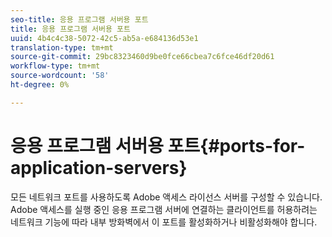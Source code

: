 ```yaml
---
seo-title: 응용 프로그램 서버용 포트
title: 응용 프로그램 서버용 포트
uuid: 4b4c4c38-5072-42c5-ab5a-e684136d53e1
translation-type: tm+mt
source-git-commit: 29bc8323460d9be0fce66cbea7c6fce46df20d61
workflow-type: tm+mt
source-wordcount: '58'
ht-degree: 0%

---
```



# 응용 프로그램 서버용 포트{#ports-for-application-servers}

모든 네트워크 포트를 사용하도록 Adobe 액세스 라이선스 서버를 구성할 수 있습니다. Adobe 액세스를 실행 중인 응용 프로그램 서버에 연결하는 클라이언트를 허용하려는 네트워크 기능에 따라 내부 방화벽에서 이 포트를 활성화하거나 비활성화해야 합니다.
